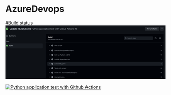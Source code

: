 # AzureDevops

#Build status
![alt text](https://raw.githubusercontent.com/tonydev93/AzureDevops/main/Build%20status.png)

[![Python application test with Github Actions](https://github.com/tonydev93/AzureDevops/actions/workflows/python-app.yml/badge.svg)](https://github.com/tonydev93/AzureDevops/actions/workflows/python-app.yml)
